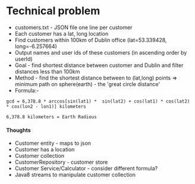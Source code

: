 # Technical problem
* customers.txt - JSON file one line per customer
* Each customer has a lat, long location 
* Find customers within 100km of Dublin office (lat=53.339428, long=-6.257664)
* Output names and user ids of these customers (in ascending order by userId)
* Goal - find shortest distance between customer and Dublin and filter distances less than 100km
* Method - find the shortest distance between to (lat,long) points => minimum path on sphere(earth) - the 'great circle distance'
* Formula:-
```
gcd = 6,378.8 * arccos[sin(lat1) *  sin(lat2) + cos(lat1) * cos(lat2) * cos(lon2 - lon1)] kilometers

6,378.8 kilometers = Earth Radious
```

#### Thoughts
* Customer entity - maps to json
* Customer has a location
* Customer collection
* CustomerRepository - customer store
* Customer Service/Calculator - consider different formula?
* Java8 streams to manipulate customer collection

